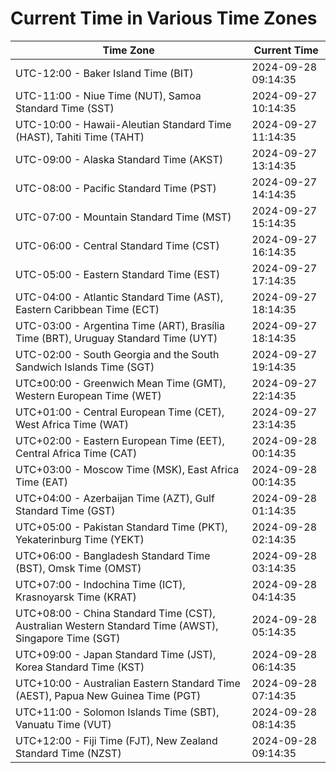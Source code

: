 # Current Time in Various Time Zones

| Time Zone | Current Time |
|-----------|--------------|
| UTC-12:00 - Baker Island Time (BIT) | 2024-09-28 09:14:35 |
| UTC-11:00 - Niue Time (NUT), Samoa Standard Time (SST) | 2024-09-27 10:14:35 |
| UTC-10:00 - Hawaii-Aleutian Standard Time (HAST), Tahiti Time (TAHT) | 2024-09-27 11:14:35 |
| UTC-09:00 - Alaska Standard Time (AKST) | 2024-09-27 13:14:35 |
| UTC-08:00 - Pacific Standard Time (PST) | 2024-09-27 14:14:35 |
| UTC-07:00 - Mountain Standard Time (MST) | 2024-09-27 15:14:35 |
| UTC-06:00 - Central Standard Time (CST) | 2024-09-27 16:14:35 |
| UTC-05:00 - Eastern Standard Time (EST) | 2024-09-27 17:14:35 |
| UTC-04:00 - Atlantic Standard Time (AST), Eastern Caribbean Time (ECT) | 2024-09-27 18:14:35 |
| UTC-03:00 - Argentina Time (ART), Brasília Time (BRT), Uruguay Standard Time (UYT) | 2024-09-27 18:14:35 |
| UTC-02:00 - South Georgia and the South Sandwich Islands Time (SGT) | 2024-09-27 19:14:35 |
| UTC±00:00 - Greenwich Mean Time (GMT), Western European Time (WET) | 2024-09-27 22:14:35 |
| UTC+01:00 - Central European Time (CET), West Africa Time (WAT) | 2024-09-27 23:14:35 |
| UTC+02:00 - Eastern European Time (EET), Central Africa Time (CAT) | 2024-09-28 00:14:35 |
| UTC+03:00 - Moscow Time (MSK), East Africa Time (EAT) | 2024-09-28 00:14:35 |
| UTC+04:00 - Azerbaijan Time (AZT), Gulf Standard Time (GST) | 2024-09-28 01:14:35 |
| UTC+05:00 - Pakistan Standard Time (PKT), Yekaterinburg Time (YEKT) | 2024-09-28 02:14:35 |
| UTC+06:00 - Bangladesh Standard Time (BST), Omsk Time (OMST) | 2024-09-28 03:14:35 |
| UTC+07:00 - Indochina Time (ICT), Krasnoyarsk Time (KRAT) | 2024-09-28 04:14:35 |
| UTC+08:00 - China Standard Time (CST), Australian Western Standard Time (AWST), Singapore Time (SGT) | 2024-09-28 05:14:35 |
| UTC+09:00 - Japan Standard Time (JST), Korea Standard Time (KST) | 2024-09-28 06:14:35 |
| UTC+10:00 - Australian Eastern Standard Time (AEST), Papua New Guinea Time (PGT) | 2024-09-28 07:14:35 |
| UTC+11:00 - Solomon Islands Time (SBT), Vanuatu Time (VUT) | 2024-09-28 08:14:35 |
| UTC+12:00 - Fiji Time (FJT), New Zealand Standard Time (NZST) | 2024-09-28 09:14:35 |
